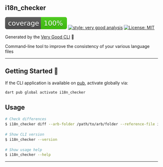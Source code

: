 ## i18n_checker

![coverage][coverage_badge]
[![style: very good analysis][very_good_analysis_badge]][very_good_analysis_link]
[![License: MIT][license_badge]][license_link]

Generated by the [Very Good CLI][very_good_cli_link] 🤖

Command-line tool to improve the consistency of your various language files

---

## Getting Started 🚀

If the CLI application is available on [pub](https://pub.dev), activate globally via:

```sh
dart pub global activate i18n_checker
```

## Usage

```sh
# Check differences
$ i18n_checker diff --arb-folder /path/to/arb/folder --reference-file intl_fr.arb

# Show CLI version
$ i18n_checker --version

# Show usage help
$ i18n_checker --help
```

---

[coverage_badge]: coverage_badge.svg
[license_badge]: https://img.shields.io/badge/license-MIT-blue.svg
[license_link]: https://opensource.org/licenses/MIT
[very_good_analysis_badge]: https://img.shields.io/badge/style-very_good_analysis-B22C89.svg
[very_good_analysis_link]: https://pub.dev/packages/very_good_analysis
[very_good_cli_link]: https://github.com/VeryGoodOpenSource/very_good_cli